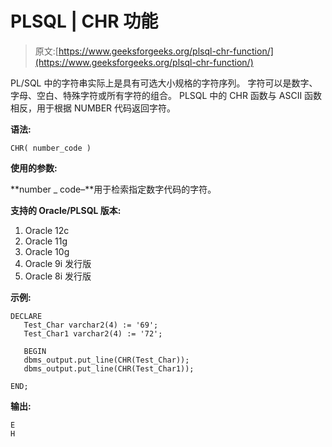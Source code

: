 # PLSQL | CHR 功能

> 原文:[https://www.geeksforgeeks.org/plsql-chr-function/](https://www.geeksforgeeks.org/plsql-chr-function/)

PL/SQL 中的字符串实际上是具有可选大小规格的字符序列。
字符可以是数字、字母、空白、特殊字符或所有字符的组合。
PLSQL 中的 CHR 函数与 ASCII 函数相反，用于根据 NUMBER 代码返回字符。

**语法:**

```
CHR( number_code )
```

**使用的参数:**

**number _ code–**用于检索指定数字代码的字符。

**支持的 Oracle/PLSQL 版本:**

1.  Oracle 12c
2.  Oracle 11g
3.  Oracle 10g
4.  Oracle 9i 发行版
5.  Oracle 8i 发行版

**示例:**

```
DECLARE 
   Test_Char varchar2(4) := '69';
   Test_Char1 varchar2(4) := '72';

   BEGIN 
   dbms_output.put_line(CHR(Test_Char)); 
   dbms_output.put_line(CHR(Test_Char1)); 

END; 
```

**输出:**

```
E
H
```
